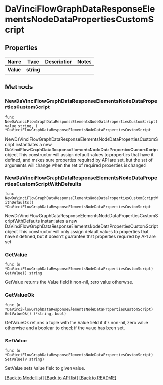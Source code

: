 # DaVinciFlowGraphDataResponseElementsNodeDataPropertiesCustomScript

## Properties

Name | Type | Description | Notes
------------ | ------------- | ------------- | -------------
**Value** | **string** |  | 

## Methods

### NewDaVinciFlowGraphDataResponseElementsNodeDataPropertiesCustomScript

`func NewDaVinciFlowGraphDataResponseElementsNodeDataPropertiesCustomScript(value string, ) *DaVinciFlowGraphDataResponseElementsNodeDataPropertiesCustomScript`

NewDaVinciFlowGraphDataResponseElementsNodeDataPropertiesCustomScript instantiates a new DaVinciFlowGraphDataResponseElementsNodeDataPropertiesCustomScript object
This constructor will assign default values to properties that have it defined,
and makes sure properties required by API are set, but the set of arguments
will change when the set of required properties is changed

### NewDaVinciFlowGraphDataResponseElementsNodeDataPropertiesCustomScriptWithDefaults

`func NewDaVinciFlowGraphDataResponseElementsNodeDataPropertiesCustomScriptWithDefaults() *DaVinciFlowGraphDataResponseElementsNodeDataPropertiesCustomScript`

NewDaVinciFlowGraphDataResponseElementsNodeDataPropertiesCustomScriptWithDefaults instantiates a new DaVinciFlowGraphDataResponseElementsNodeDataPropertiesCustomScript object
This constructor will only assign default values to properties that have it defined,
but it doesn't guarantee that properties required by API are set

### GetValue

`func (o *DaVinciFlowGraphDataResponseElementsNodeDataPropertiesCustomScript) GetValue() string`

GetValue returns the Value field if non-nil, zero value otherwise.

### GetValueOk

`func (o *DaVinciFlowGraphDataResponseElementsNodeDataPropertiesCustomScript) GetValueOk() (*string, bool)`

GetValueOk returns a tuple with the Value field if it's non-nil, zero value otherwise
and a boolean to check if the value has been set.

### SetValue

`func (o *DaVinciFlowGraphDataResponseElementsNodeDataPropertiesCustomScript) SetValue(v string)`

SetValue sets Value field to given value.



[[Back to Model list]](../README.md#documentation-for-models) [[Back to API list]](../README.md#documentation-for-api-endpoints) [[Back to README]](../README.md)


